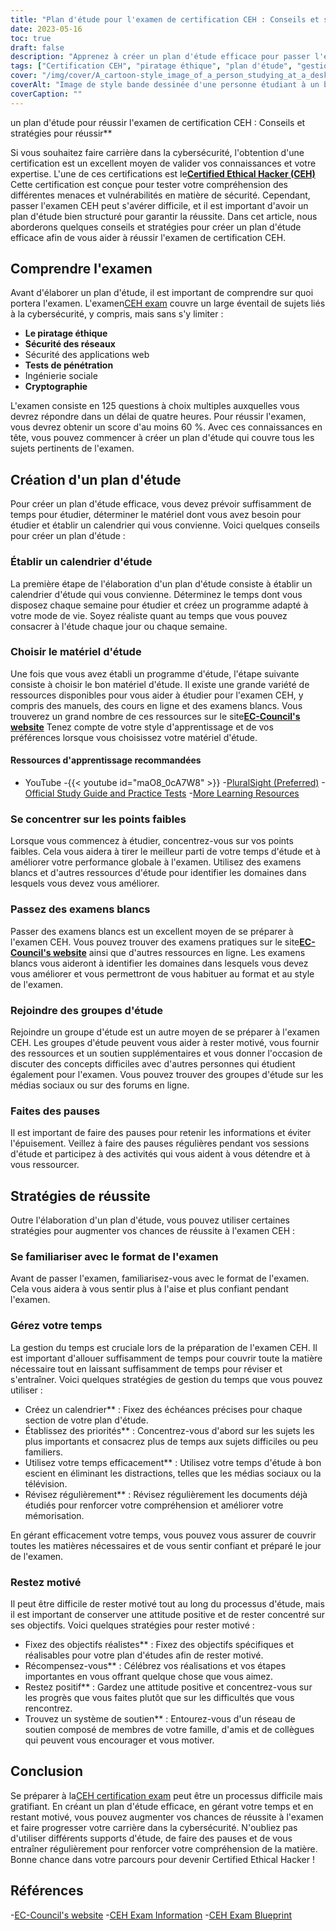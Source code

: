 ```yaml
---
title: "Plan d'étude pour l'examen de certification CEH : Conseils et stratégies"
date: 2023-05-16
toc: true
draft: false
description: "Apprenez à créer un plan d'étude efficace pour passer l'examen de certification CEH avec des conseils et des stratégies pour réussir."
tags: ["Certification CEH", "piratage éthique", "plan d'étude", "gestion du temps", "préparation à l'examen", "cybersécurité", "motivation", "matériel d'étude", "practice questions", "examen", "Conseil européen", "la sécurité de l'information", "développement professionnel", "Certification informatique", "l'avancement de la carrière", "sécurité des réseaux", "tests de pénétration", "évaluation de la vulnérabilité", "information assurance", "tests de sécurité"]
cover: "/img/cover/A_cartoon-style_image_of_a_person_studying_at_a_desk.png"
coverAlt: "Image de style bande dessinée d'une personne étudiant à un bureau avec un ordinateur portable et divers livres et notes, avec le logo CEH en arrière-plan."
coverCaption: ""
---
```

 un plan d'étude pour réussir l'examen de certification CEH : Conseils et stratégies pour réussir**

Si vous souhaitez faire carrière dans la cybersécurité, l'obtention d'une certification est un excellent moyen de valider vos connaissances et votre expertise. L'une de ces certifications est le[**Certified Ethical Hacker (CEH)**](https://www.eccouncil.org/certified-ethical-hacker-training-and-certification/) Cette certification est conçue pour tester votre compréhension des différentes menaces et vulnérabilités en matière de sécurité. Cependant, passer l'examen CEH peut s'avérer difficile, et il est important d'avoir un plan d'étude bien structuré pour garantir la réussite. Dans cet article, nous aborderons quelques conseils et stratégies pour créer un plan d'étude efficace afin de vous aider à réussir l'examen de certification CEH.

## Comprendre l'examen

Avant d'élaborer un plan d'étude, il est important de comprendre sur quoi portera l'examen. L'examen[CEH exam](https://www.eccouncil.org/certified-ethical-hacker-training-and-certification/) couvre un large éventail de sujets liés à la cybersécurité, y compris, mais sans s'y limiter :

- **Le piratage éthique**
- **Sécurité des réseaux**
- Sécurité des applications web
- **Tests de pénétration**
- Ingénierie sociale
- **Cryptographie**

L'examen consiste en 125 questions à choix multiples auxquelles vous devrez répondre dans un délai de quatre heures. Pour réussir l'examen, vous devrez obtenir un score d'au moins 60 %. Avec ces connaissances en tête, vous pouvez commencer à créer un plan d'étude qui couvre tous les sujets pertinents de l'examen.

## Création d'un plan d'étude

Pour créer un plan d'étude efficace, vous devez prévoir suffisamment de temps pour étudier, déterminer le matériel dont vous avez besoin pour étudier et établir un calendrier qui vous convienne. Voici quelques conseils pour créer un plan d'étude :

### Établir un calendrier d'étude

La première étape de l'élaboration d'un plan d'étude consiste à établir un calendrier d'étude qui vous convienne. Déterminez le temps dont vous disposez chaque semaine pour étudier et créez un programme adapté à votre mode de vie. Soyez réaliste quant au temps que vous pouvez consacrer à l'étude chaque jour ou chaque semaine.

### Choisir le matériel d'étude

Une fois que vous avez établi un programme d'étude, l'étape suivante consiste à choisir le bon matériel d'étude. Il existe une grande variété de ressources disponibles pour vous aider à étudier pour l'examen CEH, y compris des manuels, des cours en ligne et des examens blancs. Vous trouverez un grand nombre de ces ressources sur le site[**EC-Council's website**](https://www.eccouncil.org/certified-ethical-hacker-training-and-certification/) Tenez compte de votre style d'apprentissage et de vos préférences lorsque vous choisissez votre matériel d'étude.

#### Ressources d'apprentissage recommandées
- YouTube
  -{{< youtube id="maO8_0cA7W8" >}}
-[PluralSight (Preferred)](https://www.pluralsight.com/)
-[Official Study Guide and Practice Tests](https://amzn.to/42lr6pu)
-[More Learning Resources](https://simeononsecurity.ch/recommendations/learning_resources)

### Se concentrer sur les points faibles

Lorsque vous commencez à étudier, concentrez-vous sur vos points faibles. Cela vous aidera à tirer le meilleur parti de votre temps d'étude et à améliorer votre performance globale à l'examen. Utilisez des examens blancs et d'autres ressources d'étude pour identifier les domaines dans lesquels vous devez vous améliorer.

### Passez des examens blancs

Passer des examens blancs est un excellent moyen de se préparer à l'examen CEH. Vous pouvez trouver des examens pratiques sur le site[**EC-Council's website**](https://www.eccouncil.org/certified-ethical-hacker-training-and-certification/) ainsi que d'autres ressources en ligne. Les examens blancs vous aideront à identifier les domaines dans lesquels vous devez vous améliorer et vous permettront de vous habituer au format et au style de l'examen.

### Rejoindre des groupes d'étude

Rejoindre un groupe d'étude est un autre moyen de se préparer à l'examen CEH. Les groupes d'étude peuvent vous aider à rester motivé, vous fournir des ressources et un soutien supplémentaires et vous donner l'occasion de discuter des concepts difficiles avec d'autres personnes qui étudient également pour l'examen. Vous pouvez trouver des groupes d'étude sur les médias sociaux ou sur des forums en ligne.

### Faites des pauses

Il est important de faire des pauses pour retenir les informations et éviter l'épuisement. Veillez à faire des pauses régulières pendant vos sessions d'étude et participez à des activités qui vous aident à vous détendre et à vous ressourcer.

## Stratégies de réussite

Outre l'élaboration d'un plan d'étude, vous pouvez utiliser certaines stratégies pour augmenter vos chances de réussite à l'examen CEH :

### Se familiariser avec le format de l'examen

Avant de passer l'examen, familiarisez-vous avec le format de l'examen. Cela vous aidera à vous sentir plus à l'aise et plus confiant pendant l'examen.

### Gérez votre temps

La gestion du temps est cruciale lors de la préparation de l'examen CEH. Il est important d'allouer suffisamment de temps pour couvrir toute la matière nécessaire tout en laissant suffisamment de temps pour réviser et s'entraîner. Voici quelques stratégies de gestion du temps que vous pouvez utiliser :

- Créez un calendrier** : Fixez des échéances précises pour chaque section de votre plan d'étude.
- Établissez des priorités** : Concentrez-vous d'abord sur les sujets les plus importants et consacrez plus de temps aux sujets difficiles ou peu familiers.
- Utilisez votre temps efficacement** : Utilisez votre temps d'étude à bon escient en éliminant les distractions, telles que les médias sociaux ou la télévision.
- Révisez régulièrement** : Révisez régulièrement les documents déjà étudiés pour renforcer votre compréhension et améliorer votre mémorisation.

En gérant efficacement votre temps, vous pouvez vous assurer de couvrir toutes les matières nécessaires et de vous sentir confiant et préparé le jour de l'examen.

### Restez motivé

Il peut être difficile de rester motivé tout au long du processus d'étude, mais il est important de conserver une attitude positive et de rester concentré sur ses objectifs. Voici quelques stratégies pour rester motivé :

- Fixez des objectifs réalistes** : Fixez des objectifs spécifiques et réalisables pour votre plan d'études afin de rester motivé.
- Récompensez-vous** : Célébrez vos réalisations et vos étapes importantes en vous offrant quelque chose que vous aimez.
- Restez positif** : Gardez une attitude positive et concentrez-vous sur les progrès que vous faites plutôt que sur les difficultés que vous rencontrez.
- Trouvez un système de soutien** : Entourez-vous d'un réseau de soutien composé de membres de votre famille, d'amis et de collègues qui peuvent vous encourager et vous motiver.

## Conclusion

Se préparer à la[CEH certification exam](https://www.eccouncil.org/certified-ethical-hacker-training-and-certification/) peut être un processus difficile mais gratifiant. En créant un plan d'étude efficace, en gérant votre temps et en restant motivé, vous pouvez augmenter vos chances de réussite à l'examen et faire progresser votre carrière dans la cybersécurité. N'oubliez pas d'utiliser différents supports d'étude, de faire des pauses et de vous entraîner régulièrement pour renforcer votre compréhension de la matière. Bonne chance dans votre parcours pour devenir Certified Ethical Hacker !

## Références

-[EC-Council's website](https://www.eccouncil.org/)
-[CEH Exam Information](https://www.eccouncil.org/programs/certified-ethical-hacker-ceh/)
-[CEH Exam Blueprint](https://cert.eccouncil.org/images/doc/CEH-Exam-Blueprint-v3.0.pdf)
